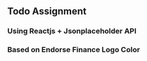 ## Todo Assignment
### Using Reactjs + Jsonplaceholder API

### Based on Endorse Finance Logo Color
